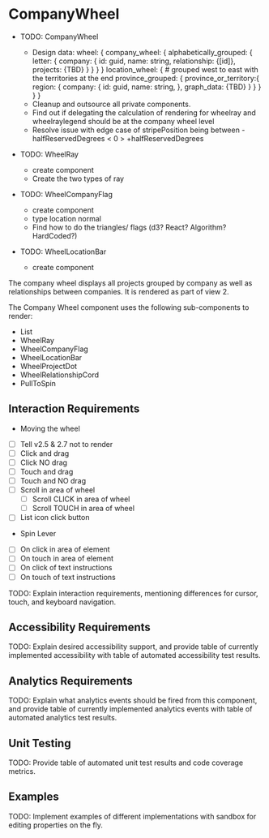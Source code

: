 # CompanyWheel

* TODO: CompanyWheel
  * Design data:
    wheel: {
      company_wheel: {
        alphabetically_grouped: {
          letter: {
            company: {
              id: guid,
              name: string,
              relationship: {[id]},
              projects: {TBD}
            }
          }
        }
      }
      location_wheel: {
        # grouped west to east with the territories at the end
        province_grouped: {
          province_or_territory:{
            region: {
              company: {
                id: guid,
                name: string,
              },
              graph_data: {TBD}
            }
          }
        }
      }
    } 
  * Cleanup and outsource all private components.
  * Find out if delegating the calculation of rendering for wheelray and wheelraylegend should be at the company wheel level 
  * Resolve issue with edge case of stripePosition being between -halfReservedDegrees < 0 > +halfReservedDegrees
  
* TODO: WheelRay
  * create component
  * Create the two types of ray

* TODO: WheelCompanyFlag
  * create component
  * type location normal
  * Find how to do the triangles/ flags (d3? React? Algorithm? HardCoded?) 

* TODO: WheelLocationBar
  * create component

The company wheel displays all projects grouped by company as well as relationships between companies. It is rendered as part of view 2.

The Company Wheel component uses the following sub-components to render:
* List 
* WheelRay
* WheelCompanyFlag
* WheelLocationBar
* WheelProjectDot
* WheelRelationshipCord
* PullToSpin 

## Interaction Requirements
* Moving the wheel
 * [ ] Tell v2.5 & 2.7 not to render
 * [ ] Click and drag
 * [ ] Click NO drag
 * [ ] Touch and drag
 * [ ] Touch and NO drag
 * [ ] Scroll in area of wheel
   * [ ] Scroll CLICK in area of wheel
   * [ ] Scroll TOUCH in area of wheel
 * [ ] List icon click button

* Spin Lever
 * [ ] On click in area of element 
 * [ ] On touch in area of element 
 * [ ] On click of text instructions
 * [ ] On touch of text instructions

TODO: Explain interaction requirements, mentioning differences for cursor, touch,
and keyboard navigation.

## Accessibility Requirements

TODO: Explain desired accessibility support, and provide table of currently
implemented accessibility with table of automated accessibility test results.

## Analytics Requirements

TODO: Explain what analytics events should be fired from this component, and
provide table of currently implemented analytics events with table of automated
analytics test results.

## Unit Testing

TODO: Provide table of automated unit test results and code coverage metrics.

## Examples

TODO: Implement examples of different implementations with sandbox for editing
properties on the fly.
